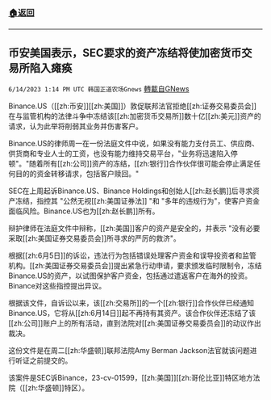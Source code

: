 ###  [:house:返回](README.md)
---


## 币安美国表示，SEC要求的资产冻结将使加密货币交易所陷入瘫痪
`6/14/2023 1:14 PM UTC 韩国正道农场Gnews` [轉載自GNews](https://gnews.org/articles/1382817)

 

Binance.US（[[zh:币安]][[zh:美国]]）敦促联邦法官拒绝[[zh:证券交易委员会]]在与监管机构的法律斗争中冻结该[[zh:加密货币交易所]]数十亿[[zh:美元]]资产的请求，认为此举将削弱其业务并伤害客户。

Binance.US的律师周一在一份法庭文件中说，如果没有能力支付员工、供应商、供货商和专业人士的工资，也没有能力维持交易平台，"业务将迅速陷入停顿"。"随着所有[[zh:公司]]资产的冻结，[[zh:银行]]合作伙伴很可能会停止满足任何目的的资金转移请求，包括客户赎回。"

  

SEC在上周起诉Binance.US、Binance Holdings和创始人[[zh:赵长鹏]]后寻求资产冻结，指控其 "公然无视[[zh:美国证券法]] "和 "多年的违规行为"，使客户资金面临风险。Binance.US也为[[zh:赵长鹏]]所有。

  

  

辩护律师在法庭文件中辩称，[[zh:美国]]客户的资产是安全的，并表示 "没有必要采取[[zh:美国证券交易委员会]]所寻求的严厉的救济"。

根据[[zh:6月5日]]的诉讼，违法行为包括错误处理客户资金和误导投资者和监管机构。[[zh:美国证券交易委员会]]提出紧急行动申请，要求颁发临时限制令，冻结Binance.US的资产，以试图保护客户资金，包括通过遣返客户在海外的投资。Binance对这些指控提出异议。

根据该文件，自诉讼以来，该[[zh:交易所]]的一个[[zh:银行]]合作伙伴已经通知Binance.US，它将从[[zh:6月14日]]起不再持有其资产。该合作伙伴还冻结了该[[zh:公司]]账户上的所有活动，直到法院对[[zh:美国证券交易委员会]]的动议作出裁决。

这份文件是在周二[[zh:华盛顿]]联邦法院Amy Berman Jackson法官就该问题进行听证之前提交的。

该案件是SEC诉Binance，23-cv-01599，[[zh:美国]][[zh:哥伦比亚]]特区地方法院（[[zh:华盛顿]]特区）。
